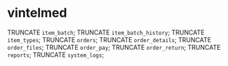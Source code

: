 vintelmed
=========

TRUNCATE `item_batch`;
TRUNCATE `item_batch_history`;
TRUNCATE `item_types`;
TRUNCATE `orders`;
TRUNCATE `order_details`;
TRUNCATE `order_files`;
TRUNCATE `order_pay`;
TRUNCATE `order_return`;
TRUNCATE `reports`;
TRUNCATE `system_logs`;